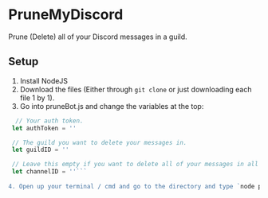 # PruneMyDiscord
Prune (Delete) all of your Discord messages in a guild.

## Setup
 1. Install NodeJS
 2. Download the files (Either through `git clone` or just downloading each file 1 by 1).
 3. Go into pruneBot.js and change the variables at the top:
 ```js
   // Your auth token.
  let authToken = ''

  // The guild you want to delete your messages in.
  let guildID = ''

  // Leave this empty if you want to delete all of your messages in all guild channels.
  let channelID = ''```
  
 4. Open up your terminal / cmd and go to the directory and type `node pruneBot.js`.
